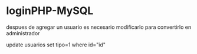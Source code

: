 # loginPHP-MySQL

despues de agregar un usuario es necesario modificarlo para convertirlo en administrador

update usuarios set tipo=1 where id="id"